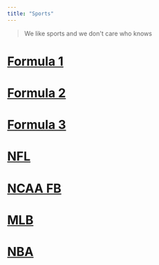 ```yaml
---
title: "Sports"
---
```


> We like sports and we don't care who knows

# [Formula 1](notes/motor-racing/F1)

# [Formula 2](notes/formula2)

# [Formula 3](notes/formula3)

# [NFL](notes/NFL)

# [NCAA FB](notes/NCAAFB)

# [MLB](notes/MLB)

# [NBA](notes/NBA)